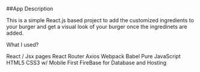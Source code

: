 ##App Description

This is a simple React.js based project to add the customized ingredients to your burger and get a visual look of your burger once the ingredinets are added. 

What I used?

React / Jsx pages
React Router
Axios
Webpack
Babel
Pure JavaScript
HTML5
CSS3 w/ Mobile First
FireBase for Database and Hosting
